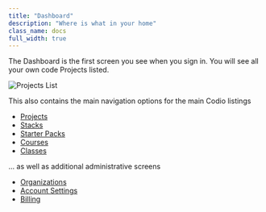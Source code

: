 ```yaml
---
title: "Dashboard"
description: "Where is what in your home"
class_name: docs
full_width: true
---
```


The Dashboard is the first screen you see when you sign in. You will see all your own code Projects listed.

![Projects List](/img/docs/projects_list.png)

This also contains the main navigation options for the main Codio listings

- [Projects](/docs/dashboard/projects/)
- [Stacks](/docs/quickstart/stacks/)
- [Starter Packs](/docs/quickstart/packs/)
- [Courses](/docs/quickstart/courses/)
- [Classes](/docs/dashboard/classes/)

... as well as additional administrative screens

- [Organizations](/docs/dashboard/organizations/)
- [Account Settings](/docs/dashboard/settings/)
- [Billing](/docs/dashboard/billing/)
